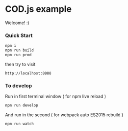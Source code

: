 # COD.js example

Welcome! :)

### Quick Start
```sh
npm i
npm run build
npm run prod
```

then try to visit
```
http://localhost:8888
```

### To develop

Run in first terminal window ( for npm live reload )
```sh
npm run develop
```
And run in the second ( for webpack auto ES2015 rebuild )
```sh
npm run watch
```